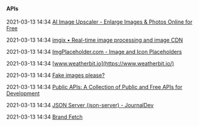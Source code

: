 ####  APIs

2021-03-13 14:34 [AI Image Upscaler - Enlarge Images &amp; Photos Online for Free](https://icons8.com/upscaler)

2021-03-13 14:34 [imgix • Real-time image processing and image CDN](https://www.imgix.com/)

2021-03-13 14:34 [ImgPlaceholder.com - Image and Icon Placeholders](https://imgplaceholder.com/?__cf_chl_jschl_tk__=22cc20e26e5109a2bb7ca853af8a86c83881a254-1580321883-0-ATaEpT-mDRp8avBNrkp0679Xu0D5DY-PuYtkf56_YrD2o10-bk-bSbMLYMN99-dUfFMOuAEMidGOVR5UknlbSxcg4sQk9c78iiyT1espCo8XLFgNdhGKhh0y9FldaVrbv93yrdNGEDVODPxFl2KTSbsPUAHyt-U3Ll_WESUboBLPiC3T_WbgmO8TLEkzCOKcswq8WWCmjCGK_hg7QzpSd9Ch1NJZ-yzqovzORGu-iYA7qeNigG2Rlx4g4hCReBJMSkt-JU3kqu-mhqEm7lNzh68#!#font-fa)

2021-03-13 14:34 [www.weatherbit.io](https://www.weatherbit.io/)

2021-03-13 14:34 [Fake images please?](https://fakeimg.pl/)

2021-03-13 14:34 [Public APIs: A Collection of Public and Free APIs for Development](https://public-apis.xyz/)

2021-03-13 14:34 [JSON Server (json-server) - JournalDev](https://www.journaldev.com/10660/json-server)

2021-03-13 14:34 [Brand Fetch](https://brandfetch.io/)



